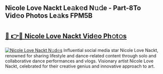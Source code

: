 ## Nicole Love Nackt Le𝚊k𝚎d N𝚞𝚍e - Part-8To Vid𝚎o Photos Le𝚊ks FPM5B

# <h2><a href="http://fb8e8p.evod.top/?m=Nicole+Love+Nackt">🔗 👉🔴 Nicole Love Nackt Vid𝚎o Ph𝚘t𝚘s</a></h2>

[![Nicole Love Nackt N𝚞d𝚎s](https://i.imgur.com/8V9OHl7.gif)](http://fb8e8p.evod.top/?m=Nicole+Love+Nackt)
Influential social media star Nicole Love Nackt, renowned for sharing lifestyle and dance-related content through solo and collaborative dance performances and vlogs. Visionary artist Nicole Love Nackt, celebrated for their creative genius and innovative approach to art. 
